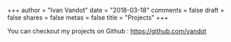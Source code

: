 +++
author = "Ivan Vandot"
date = "2018-03-18"
comments = false
draft = false
shares = false
metas = false
title = "Projects"
+++

You can checkout my projects on Github : https://github.com/vandot

